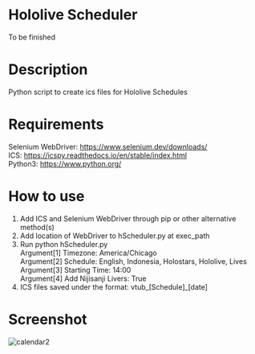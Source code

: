 # Hololive Scheduler

To be finished

# Description <br />
Python script to create ics files for Hololive Schedules

# Requirements <br />
Selenium WebDriver: https://www.selenium.dev/downloads/  <br />
ICS: https://icspy.readthedocs.io/en/stable/index.html <br />
Python3: https://www.python.org/

# How to use
1. Add ICS and Selenium WebDriver through pip or other alternative method(s)
2. Add location of WebDriver to hScheduler.py at exec_path
3. Run python hScheduler.py  <br />
   Argument[1] Timezone: America/Chicago <br />
   Argument[2] Schedule: English, Indonesia, Holostars, Hololive, Lives <br />
   Argument[3] Starting Time: 14:00 <br />
   Argument[4] Add Nijisanji Livers: True
4. ICS files saved under the format: vtub_[Schedule]_[date]

# Screenshot <br />
![calendar2](https://user-images.githubusercontent.com/26319124/126437681-fd651485-f79a-4e0e-ab24-881e08671366.png)

